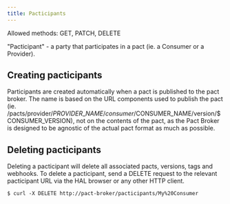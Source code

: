 ```yaml
---
title: Pacticipants
---
```


Allowed methods: GET, PATCH, DELETE

"Pacticipant" - a party that participates in a pact \(ie. a Consumer or a Provider\).

## Creating pacticipants

Participants are created automatically when a pact is published to the pact broker. The name is based on the URL components used to publish the pact \(ie. /pacts/provider/$PROVIDER\_NAME/consumer/$CONSUMER\_NAME/version/$CONSUMER\_VERSION\), not on the contents of the pact, as the Pact Broker is designed to be agnostic of the actual pact format as much as possible.

## Deleting pacticipants

Deleting a pacticipant will delete all associated pacts, versions, tags and webhooks. To delete a pacticipant, send a DELETE request to the relevant pacticipant URL via the HAL browser or any other HTTP client.

```text
$ curl -X DELETE http://pact-broker/pacticipants/My%20Consumer
```

